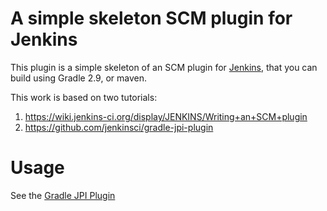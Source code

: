 A simple skeleton SCM plugin for Jenkins
====

This plugin is a simple skeleton of an SCM plugin for [Jenkins](http://jenkins-ci.org),
that you can build using Gradle 2.9, or maven.

This work is based on two tutorials:

1. https://wiki.jenkins-ci.org/display/JENKINS/Writing+an+SCM+plugin
2. https://github.com/jenkinsci/gradle-jpi-plugin

# Usage

See the [Gradle JPI Plugin](https://github.com/jenkinsci/gradle-jpi-plugin)
